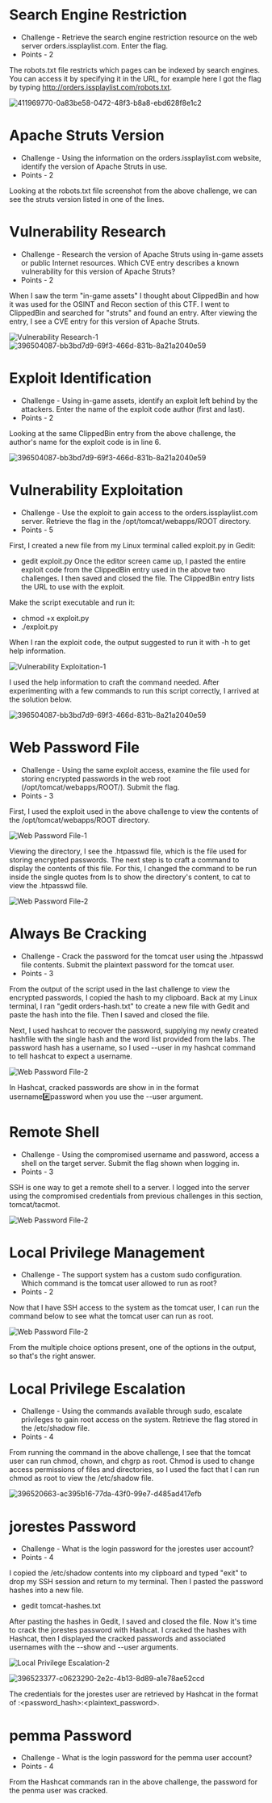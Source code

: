 # Search Engine Restriction

* Challenge - Retrieve the search engine restriction resource on the web server orders.issplaylist.com. Enter the flag.
* Points - 2

The robots.txt file restricts which pages can be indexed by search engines. You can access it by specifying it in the URL, for example here I got the flag by typing http://orders.issplaylist.com/robots.txt. 

![411969770-0a83be58-0472-48f3-b8a8-ebd628f8e1c2](https://github.com/user-attachments/assets/7ddd0142-faef-416a-8023-7e72b23b5dc6)


# Apache Struts Version

* Challenge - Using the information on the orders.issplaylist.com website, identify the version of Apache Struts in use.
* Points - 2

Looking at the robots.txt file screenshot from the above challenge, we can see the struts version listed in one of the lines.  


# Vulnerability Research

* Challenge - Research the version of Apache Struts using in-game assets or public Internet resources. Which CVE entry describes a known vulnerability for this version of Apache Struts?
* Points - 2

When I saw the term "in-game assets" I thought about ClippedBin and how it was used for the OSINT and Recon section of this CTF. I went to ClippedBin and searched for "struts" and found an entry. After viewing the entry, I see a CVE entry for this version of Apache Struts. 

![Vulnerability Research-1](https://github.com/user-attachments/assets/7c1b2a92-f370-477e-8826-a1646eb964d7)
![396504087-bb3bd7d9-69f3-466d-831b-8a21a2040e59](https://github.com/user-attachments/assets/9dc83e9c-0151-44e5-96d7-751bf4e65ade)


# Exploit Identification

* Challenge - Using in-game assets, identify an exploit left behind by the attackers. Enter the name of the exploit code author (first and last).
* Points - 2

Looking at the same ClippedBin entry from the above challenge, the author's name for the exploit code is in line 6. 

![396504087-bb3bd7d9-69f3-466d-831b-8a21a2040e59](https://github.com/user-attachments/assets/a86beb50-9928-481a-8bbf-8b3572827fba)


# Vulnerability Exploitation

* Challenge - Use the exploit to gain access to the orders.issplaylist.com server. Retrieve the flag in the /opt/tomcat/webapps/ROOT directory.
* Points - 5

First, I created a new file from my Linux terminal called exploit.py in Gedit:
* gedit exploit.py
Once the editor screen came up, I pasted the entire exploit code from the ClippedBin entry used in the above two challenges. I then saved and closed the file. The ClippedBin entry lists the URL to use with the exploit.

Make the script executable and run it:
* chmod +x exploit.py
* ./exploit.py

When I ran the exploit code, the output suggested to run it with -h to get help information. 

![Vulnerability Exploitation-1](https://github.com/user-attachments/assets/69de6b86-a332-4cdc-9884-77fdcd6c5d24)

I used the help information to craft the command needed. After experimenting with a few commands to run this script correctly, I arrived at the solution below.

![396504087-bb3bd7d9-69f3-466d-831b-8a21a2040e59](https://github.com/user-attachments/assets/45d1da2b-8b0a-4d60-878e-515232c9f6b6)


# Web Password File

* Challenge - Using the same exploit access, examine the file used for storing encrypted passwords in the web root (/opt/tomcat/webapps/ROOT/). Submit the flag.
* Points - 3

First, I used the exploit used in the above challenge to view the contents of the /opt/tomcat/webapps/ROOT directory. 

![Web Password File-1](https://github.com/user-attachments/assets/add431f3-840d-4b4b-87a1-b407284f90f5)

Viewing the directory, I see the .htpasswd file, which is the file used for storing encrypted passwords. The next step is to craft a command to display the contents of this file. For this, I changed the command to be run inside the single quotes from ls to show the directory's content, to cat to view the .htpasswd file.

![Web Password File-2](https://github.com/user-attachments/assets/700eccf0-5aa6-4d1e-a18e-34e73e65a742)


# Always Be Cracking

* Challenge - Crack the password for the tomcat user using the .htpasswd file contents. Submit the plaintext password for the tomcat user.
* Points - 3

From the output of the script used in the last challenge to view the encrypted passwords, I copied the hash to my clipboard. Back at my Linux terminal, I ran "gedit orders-hash.txt" to create a new file with Gedit and paste the hash into the file. Then I saved and closed the file. 

Next, I used hashcat to recover the password, supplying my newly created hashfile with the single hash and the word list provided from the labs. The password hash has a username, so I used --user in my hashcat command to tell hashcat to expect a username. 

![Web Password File-2](https://github.com/user-attachments/assets/d31ebb94-d51d-465a-9abc-d8f83ef03357)

In Hashcat, cracked passwords are show in in the format username:hash:password when you use the --user argument. 

# Remote Shell

* Challenge - Using the compromised username and password, access a shell on the target server. Submit the flag shown when logging in.
* Points - 3

SSH is one way to get a remote shell to a server. I logged into the server using the compromised credentials from previous challenges in this section, tomcat/tacmot. 

![Web Password File-2](https://github.com/user-attachments/assets/82b5a4b5-4801-4c87-a32b-1e02602a4abd)


# Local Privilege Management

* Challenge - The support system has a custom sudo configuration. Which command is the tomcat user allowed to run as root?
* Points - 2

Now that I have SSH access to the system as the tomcat user, I can run the command below to see what the tomcat user can run as root.  

![Web Password File-2](https://github.com/user-attachments/assets/30ef4cd3-67e7-41ee-840d-6431884d8418)

From the multiple choice options present, one of the options in the output, so that's the right answer.


# Local Privilege Escalation

* Challenge - Using the commands available through sudo, escalate privileges to gain root access on the system. Retrieve the flag stored in the /etc/shadow file.
* Points - 4

From running the command in the above challenge, I see that the tomcat user can run chmod, chown, and chgrp as root. Chmod is used to change access permissions of files and directories, so I used the fact that I can run chmod as root to view the /etc/shadow file. 

![396520663-ac395b16-77da-43f0-99e7-d485ad417efb](https://github.com/user-attachments/assets/f2cef1b8-cee0-434e-a7b1-fdcf82db2dc4)


# jorestes Password

* Challenge - What is the login password for the jorestes user account?
* Points - 4

I copied the /etc/shadow contents into my clipboard and typed "exit" to drop my SSH session and return to my terminal. Then I pasted the password hashes into a new file.
* gedit tomcat-hashes.txt

After pasting the hashes in Gedit, I saved and closed the file. Now it's time to crack the jorestes password with Hashcat. I cracked the hashes with Hashcat, then I displayed the cracked passwords and associated usernames with the --show and --user arguments.

![Local Privilege Escalation-2](https://github.com/user-attachments/assets/758754f4-5125-414c-90f5-6d4f8b29f24b)

![396523377-c0623290-2e2c-4b13-8d89-a1e78ae52ccd](https://github.com/user-attachments/assets/3343a6c9-3556-4e9e-9c93-b038db434cbf)

The credentials for the jorestes user are retrieved by Hashcat in the format of <user>:<password_hash>:<plaintext_password>.


# pemma Password

* Challenge - What is the login password for the pemma user account?
* Points - 4

From the Hashcat commands ran in the above challenge, the password for the penma user was cracked. 
